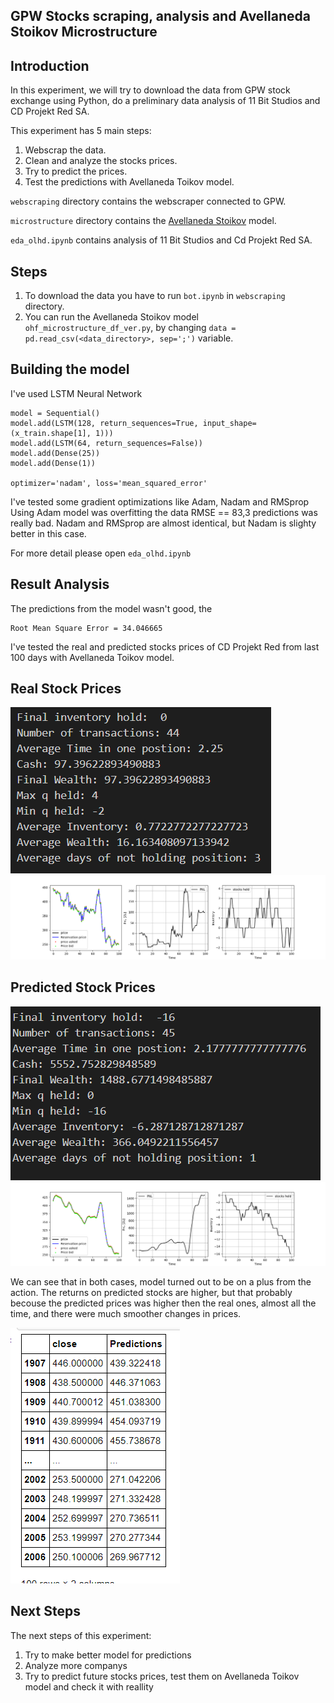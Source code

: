 ## GPW Stocks scraping, analysis and Avellaneda Stoikov Microstructure
## Introduction

In this experiment, we will try to download the data from GPW stock exchange using Python, do a preliminary data analysis of 11 Bit Studios and CD Projekt Red SA.

This experiment has 5 main steps:
  1. Webscrap the data.
  2. Clean and analyze the stocks prices.
  3. Try to predict the prices.
  4. Test the predictions with Avellaneda Toikov model.

`webscraping` directory contains the webscraper connected to GPW. 

`microstructure` directory contains the [Avellaneda Stoikov](https://www.researchgate.net/publication/24086205_High_Frequency_Trading_in_a_Limit_Order_Book) model.

`eda_olhd.ipynb` contains analysis of 11 Bit Studios and Cd Projekt Red SA.
## Steps
1. To download the data you have to run `bot.ipynb` in `webscraping` directory.
2. You can run the Avellaneda Stoikov model `ohf_microstructure_df_ver.py`, by changing  `data = pd.read_csv(<data_directory>, sep=';')` variable.
## Building the model
I've used LSTM Neural Network
```
model = Sequential()
model.add(LSTM(128, return_sequences=True, input_shape= (x_train.shape[1], 1)))
model.add(LSTM(64, return_sequences=False))
model.add(Dense(25))
model.add(Dense(1))

optimizer='nadam', loss='mean_squared_error'
```
I've tested some gradient optimizations like Adam, Nadam and RMSprop Using Adam model was overfitting the data RMSE == 83,3 predictions was really bad. Nadam and RMSprop are almost identical, but Nadam is slighty better in this case.

For more detail please open `eda_olhd.ipynb`
## Result Analysis
The predictions from the model wasn't good, the 
```
Root Mean Square Error = 34.046665
```
I've tested the real and predicted stocks prices of CD Projekt Red from last 100 days with Avellaneda Toikov model.
## Real Stock Prices
![](/images/CDR_micro_real_data_inv.png)
![](/images/CDR_micro_real_data.png)
## Predicted Stock Prices
![](/images/CDR_micro_predicted_inventory.png)
![](/images/CDR_micro_predicted.png)

We can see that in both cases, model turned out to be on a plus from the action. The returns on predicted stocks are higher, but that probably becouse the predicted prices was  higher then the real ones, almost all the time, and there were much smoother changes in prices.

![](/real_pred_price.png)
## Next Steps
The next steps of this experiment:
1. Try to make better model for predictions
2. Analyze more companys
3. Try to predict future stocks prices, test them on Avellaneda Toikov model and check it with reallity

